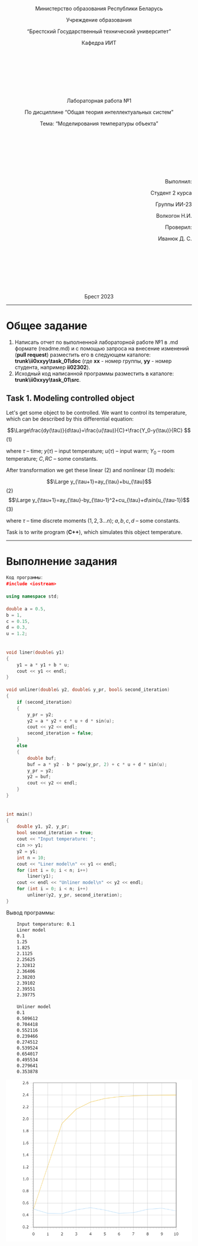 <p style="text-align: center;">Министерство образования Республики Беларусь</p>
<p style="text-align: center;">Учреждение образования</p>
<p style="text-align: center;">“Брестский Государственный технический университет”</p>
<p style="text-align: center;">Кафедра ИИТ</p>
<div style="margin-bottom: 10em;"></div>
<p style="text-align: center;">Лабораторная работа №1</p>
<p style="text-align: center;">По дисциплине “Общая теория интеллектуальных систем”</p>
<p style="text-align: center;">Тема: “Моделирования температуры объекта”</p>
<div style="margin-bottom: 10em;"></div>
<p style="text-align: right;">Выполнил:</p>
<p style="text-align: right;">Студент 2 курса</p>
<p style="text-align: right;">Группы ИИ-23</p>
<p style="text-align: right;">Волкогон Н.И.</p>
<p style="text-align: right;">Проверил:</p>
<p style="text-align: right;">Иванюк Д. С.</p>
<div style="margin-bottom: 10em;"></div>
<p style="text-align: center;">Брест 2023</p>

---

# Общее задание #
1. Написать отчет по выполненной лабораторной работе №1 в .md формате (readme.md) и с помощью запроса на внесение изменений (**pull request**) разместить его в следующем каталоге: **trunk\ii0xxyy\task_01\doc** (где **xx** - номер группы, **yy** - номер студента, например **ii02302**).
2. Исходный код написанной программы разместить в каталоге: **trunk\ii0xxyy\task_01\src**.

## Task 1. Modeling controlled object ##
Let's get some object to be controlled. We want to control its temperature, which can be described by this differential equation:

$$\Large\frac{dy(\tau)}{d\tau}=\frac{u(\tau)}{C}+\frac{Y_0-y(\tau)}{RC} $$ (1)

where $\tau$ – time; $y(\tau)$ – input temperature; $u(\tau)$ – input warm; $Y_0$ – room temperature; $C,RC$ – some constants.

After transformation we get these linear (2) and nonlinear (3) models:

$$\Large y_{\tau+1}=ay_{\tau}+bu_{\tau}$$ (2)
$$\Large y_{\tau+1}=ay_{\tau}-by_{\tau-1}^2+cu_{\tau}+d\sin(u_{\tau-1})$$ (3)

where $\tau$ – time discrete moments ($1,2,3{\dots}n$); $a,b,c,d$ – some constants.

Task is to write program (**С++**), which simulates this object temperature.


---
# Выполнение задания #
```C++
Код программы:
﻿#include <iostream>

using namespace std;

double a = 0.5,
b = 1,
c = 0.15,
d = 0.3,
u = 1.2;


void liner(double& y1)
{
	y1 = a * y1 + b * u;
	cout << y1 << endl;
}

void unliner(double& y2, double& y_pr, bool& second_iteration)
{
	if (second_iteration)
	{
		y_pr = y2;
		y2 = a * y2 + c * u + d * sin(u); 
		cout << y2 << endl;
		second_iteration = false;
	}
	else
	{
		double buf;
		buf = a * y2 - b * pow(y_pr, 2) + c * u + d * sin(u);
		y_pr = y2;
		y2 = buf;
		cout << y2 << endl;
	}
}


int main()
{
	double y1, y2, y_pr;
	bool second_iteration = true;
	cout << "Input temperature: ";
	cin >> y1;
	y2 = y1;
	int n = 10;
	cout << "Liner model\n" << y1 << endl;
	for (int i = 0; i < n; i++)
		liner(y1);
	cout << endl << "Unliner model\n" << y2 << endl;
	for (int i = 0; i < n; i++)
		unliner(y2, y_pr, second_iteration);
}
```     

Вывод программы:

   		Input temperature: 0.1
		Liner model
		0.1
		1.25
		1.825
		2.1125
		2.25625
		2.32812
		2.36406
		2.38203
		2.39102
		2.39551
		2.39775
		
		Unliner model
		0.1
		0.509612
		0.704418
		0.552116
		0.239466
		0.274512
		0.539524
		0.654017
		0.495534
		0.279641
		0.353878
![График моделей с t = 10:](picture.png)
